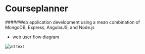 Courseplanner
=============
#####Web application development using a mean combination of MongoDB, Express, AngularJS, and Node.js
* web user flow diagram

![alt text](https://www.dropbox.com/s/jp36p1nbygd4sgz/final%20version.png?dl=1 "Logo Title Text 1")
